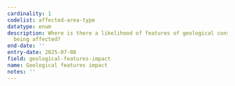 ```yaml
---
cardinality: 1
codelist: affected-area-type
datatype: enum
description: Where is there a likelihood of features of geological conservation importance
  being affected?
end-date: ''
entry-date: 2025-07-08
field: geological-features-impact
name: Geological features impact
notes: ''
---
```

